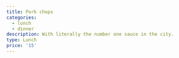 ```yaml
---
title: Pork chops
categories:
  - lunch
  - dinner
description: With literally the number one sauce in the city.
type: Lunch
price: '15'
---
```


